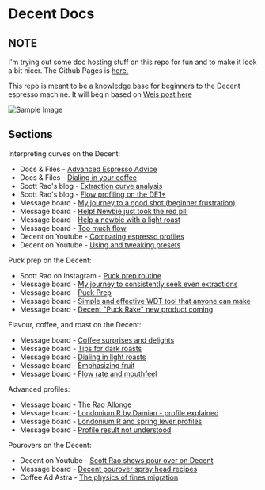# Decent Docs

## NOTE

I'm trying out some doc hosting stuff on this repo for fun and to make it look a bit nicer. The Github Pages is [here.](https://qporzk.github.io/Decent-Docs/)

This repo is meant to be a knowledge base for beginners to the Decent espresso machine. It will begin based on [Weis post here](https://3.basecamp.com/3671212/buckets/7351439/messages/2743471398)

![Sample Image](https://raw.githubusercontent.com/qporzk/Decent-Docs/master/docs/Pictures/machine.jpg)

## Sections

Interpreting curves on the Decent:
- Docs & Files - [Advanced Espresso Advice](https://3.basecamp.com/3671212/buckets/7351439/documents/1788487853)
- Docs & Files - [Dialing in your coffee](https://3.basecamp.com/3671212/buckets/7351439/documents/2718972191)
- Scott Rao's blog - [Extraction curve analysis](https://www.scottrao.com/blog/2019/4/6/extraction-curve-analysis)
- Scott Rao's blog - [Flow profiling on the DE1+](https://www.scottrao.com/blog/2018/6/27/flow-profiling-on-the-de1)
- Message board - [My journey to a good shot (beginner frustration)](https://3.basecamp.com/3671212/buckets/7351439/messages/2725194863)
- Message board - [Help! Newbie just took the red pill](https://3.basecamp.com/3671212/buckets/7351439/messages/1743838874#__recording_1746182102)
- Message board - [Help a newbie with a light roast](https://3.basecamp.com/3671212/buckets/7351439/messages/2736760077#__recording_2737602101)
- Message board - [Too much flow](https://public.3.basecamp.com/p/dR7ukXoihaP9564wxJ4crhMT)
- Decent on Youtube - [Comparing espresso profiles](https://www.youtube.com/watch?v=2Io35gVny7c&t=4s)
- Decent on Youtube - [Using and tweaking presets](https://www.youtube.com/watch?v=_2aNvjL4IUI&feature=emb_title)

Puck prep on the Decent:
- Scott Rao on Instagram - [Puck prep routine](https://www.instagram.com/p/B9uo_cwJ-zA/)
- Message board - [My journey to consistently seek even extractions](https://3.basecamp.com/3671212/buckets/7351439/messages/1759543377)
- Message board - [Puck Prep](https://3.basecamp.com/3671212/buckets/7351439/messages/2730554704)
- Message board - [Simple and effective WDT tool that anyone can make](https://3.basecamp.com/3671212/buckets/7351439/messages/2156560837#__recording_2700625807)
- Message board - [Decent "Puck Rake" new product coming](https://3.basecamp.com/3671212/buckets/7351439/messages/2738000450)

Flavour, coffee, and roast on the Decent:
- Message board - [Coffee surprises and delights](https://3.basecamp.com/3671212/buckets/7351439/messages/2118203176)
- Message board - [Tips for dark roasts](https://3.basecamp.com/3671212/buckets/7351439/messages/2346684349)
- Message board - [Dialing in light roasts](https://3.basecamp.com/3671212/buckets/7351439/messages/2165860668)
- Message board - [Emphasizing fruit](https://3.basecamp.com/3671212/buckets/7351439/messages/1873993106)
- Message board - [Flow rate and mouthfeel](https://3.basecamp.com/3671212/buckets/7351439/messages/2109744036)

Advanced profiles:
- Message board - [The Rao Allonge](https://3.basecamp.com/3671212/buckets/7351439/messages/2337138122)
- Message board - [Londonium R by Damian - profile explained](https://3.basecamp.com/3671212/buckets/7351439/messages/2336427427)
- Message board - [Londonium R and spring lever profiles](https://3.basecamp.com/3671212/buckets/7351439/messages/1634292341)
- Message board - [Profile result not understood](https://3.basecamp.com/3671212/buckets/7351439/messages/2086553736)

Pourovers on the Decent:
- Decent on Youtube - [Scott Rao shows pour over on Decent](https://www.youtube.com/watch?v=HraNBzMaCW8)
- Message board - [Decent pourover spray head recipes](https://3.basecamp.com/3671212/buckets/7351439/messages/2611064115)
- Coffee Ad Astra - [The physics of fines migration](https://coffeeadastra.com/2020/02/01/the-physics-of-fines-migration/)

